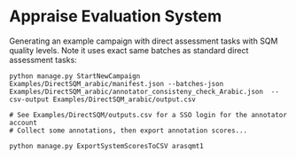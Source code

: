 # Appraise Evaluation System



Generating an example campaign with direct assessment tasks with SQM quality
levels. Note it uses exact same batches as standard direct assessment tasks:

    python manage.py StartNewCampaign Examples/DirectSQM_arabic/manifest.json --batches-json Examples/DirectSQM_arabic/annotator_consisteny_check_Arabic.json  --csv-output Examples/DirectSQM_arabic/output.csv

    # See Examples/DirectSQM/outputs.csv for a SSO login for the annotator account
    # Collect some annotations, then export annotation scores...

    python manage.py ExportSystemScoresToCSV arasqmt1
